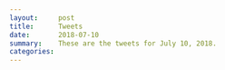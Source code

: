 ```yaml
---
layout:     post
title:      Tweets
date:       2018-07-10
summary:    These are the tweets for July 10, 2018.
categories:
---
```


